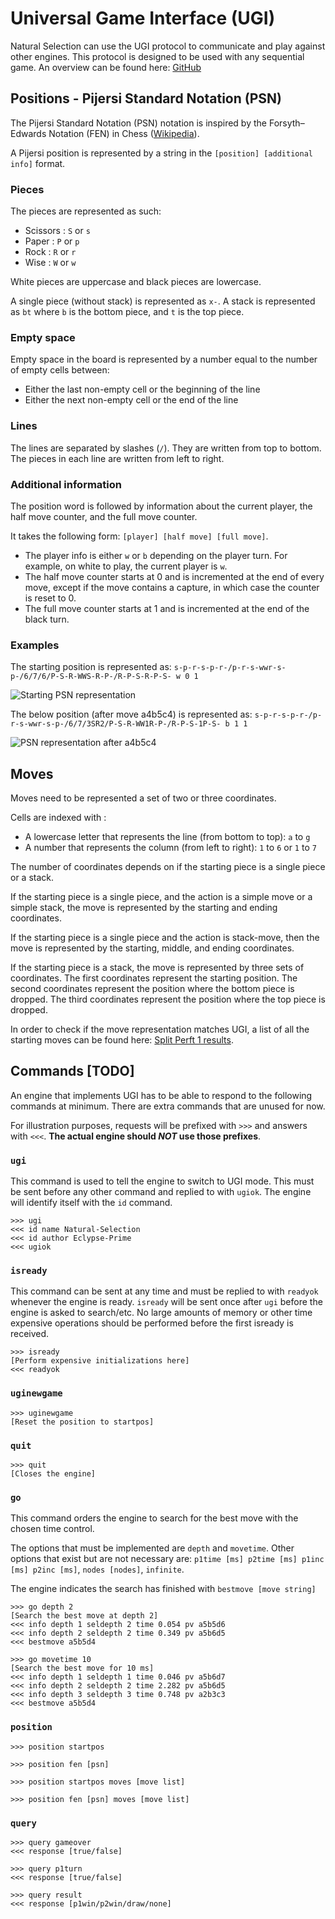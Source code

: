 # Universal Game Interface (UGI)

Natural Selection can use the UGI protocol to communicate and play against other engines. This protocol is designed to be used with any sequential game.
An overview can be found here: [GitHub](https://github.com/kz04px/cutegames/blob/master/ugi.md)

## Positions - Pijersi Standard Notation (PSN)

The Pijersi Standard Notation (PSN) notation is inspired by the Forsyth–Edwards Notation (FEN) in Chess ([Wikipedia](https://en.wikipedia.org/wiki/Forsyth–Edwards_Notation)).

A Pijersi position is represented by a string in the `[position] [additional info]` format.

### Pieces

The pieces are represented as such:
* Scissors : `S` or `s`
* Paper : `P` or `p`
* Rock : `R` or `r`
* Wise : `W` or `w`

White pieces are uppercase and black pieces are lowercase.

A single piece (without stack) is represented as `x-`. A stack is represented as `bt` where `b` is the bottom piece, and `t` is the top piece.

### Empty space

Empty space in the board is represented by a number equal to the number of empty cells between:
* Either the last non-empty cell or the beginning of the line
* Either the next non-empty cell or the end of the line

### Lines

The lines are separated by slashes (`/`). They are written from top to bottom. The pieces in each line are written from left to right.

### Additional information

The position word is followed by information about the current player, the half move counter, and the full move counter.

It takes the following form: `[player] [half move] [full move]`.

* The player info is either `w` or `b` depending on the player turn. For example, on white to play, the current player is `w`.
* The half move counter starts at 0 and is incremented at the end of every move, except if the move contains a capture, in which case the counter is reset to 0.
* The full move counter starts at 1 and is incremented at the end of the black turn.

### Examples

The starting position is represented as: `s-p-r-s-p-r-/p-r-s-wwr-s-p-/6/7/6/P-S-R-WWS-R-P-/R-P-S-R-P-S- w 0 1`

![Starting PSN representation](doc/startpos.png)

The below position (after move a4b5c4) is represented as: `s-p-r-s-p-r-/p-r-s-wwr-s-p-/6/7/3SR2/P-S-R-WW1R-P-/R-P-S-1P-S- b 1 1`

![PSN representation after a4b5c4](doc/a4b5c4.png)

## Moves

Moves need to be represented a set of two or three coordinates.

Cells are indexed with :

* A lowercase letter that represents the line (from bottom to top): `a` to `g`
* A number that represents the column (from left to right): `1` to `6` or `1` to `7`

The number of coordinates depends on if the starting piece is a single piece or a stack.

If the starting piece is a single piece, and the action is a simple move or a simple stack, the move is represented by the starting and ending coordinates.

If the starting piece is a single piece and the action is stack-move, then the move is represented by the starting, middle, and ending coordinates.

If the starting piece is a stack, the move is represented by three sets of coordinates. The first coordinates represent the starting position. The second coordinates represent the position where the bottom piece is dropped. The third coordinates represent the position where the top piece is dropped.

In order to check if the move representation matches UGI, a list of all the starting moves can be found here: [Split Perft 1 results](doc/perftsplit_1_startpos.txt).

## Commands [TODO]

An engine that implements UGI has to be able to respond to the following commands at minimum. There are extra commands that are unused for now.

For illustration purposes, requests will be prefixed with `>>>` and answers with `<<<`. **The actual engine should *NOT* use those prefixes**.

### `ugi`

This command is used to tell the engine to switch to UGI mode. This must be sent before any other command and replied to with `ugiok`. The engine will identify itself with the `id` command.

```
>>> ugi
<<< id name Natural-Selection
<<< id author Eclypse-Prime
<<< ugiok
```

### `isready`

This command can be sent at any time and must be replied to with `readyok` whenever the engine is ready. `isready` will be sent once after `ugi` before the engine is asked to search/etc. No large amounts of memory or other time expensive operations should be performed before the first isready is received.

```
>>> isready
[Perform expensive initializations here]
<<< readyok
```

### `uginewgame`

```
>>> uginewgame
[Reset the position to startpos]
```

### `quit`

```
>>> quit
[Closes the engine]
```

### `go`


This command orders the engine to search for the best move with the chosen time control.

The options that must be implemented are `depth` and `movetime`. Other options that exist but are not necessary are: `p1time [ms] p2time [ms] p1inc [ms] p2inc [ms]`, `nodes [nodes]`, `infinite`.

The engine indicates the search has finished with `bestmove [move string]`

```
>>> go depth 2
[Search the best move at depth 2]
<<< info depth 1 seldepth 2 time 0.054 pv a5b5d6
<<< info depth 2 seldepth 2 time 0.349 pv a5b6d5
<<< bestmove a5b5d4
```
```
>>> go movetime 10
[Search the best move for 10 ms]
<<< info depth 1 seldepth 1 time 0.046 pv a5b6d7
<<< info depth 2 seldepth 2 time 2.282 pv a5b6d5
<<< info depth 3 seldepth 3 time 0.748 pv a2b3c3
<<< bestmove a5b5d4
```

### `position`

```
>>> position startpos
```
```
>>> position fen [psn]
```
```
>>> position startpos moves [move list]
```
```
>>> position fen [psn] moves [move list]
```

### `query`

```
>>> query gameover
<<< response [true/false]
```
```
>>> query p1turn
<<< response [true/false]
```
```
>>> query result
<<< response [p1win/p2win/draw/none]
```